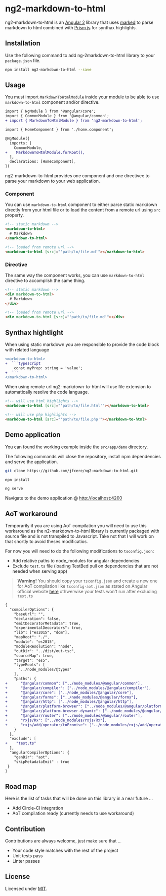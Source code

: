 # ng2-markdown-to-html

ng2-markdown-to-html is an [Angular 2](https://angular.io/) library that uses [marked](https://github.com/chjj/marked) to parse markdown to html combined with [Prism.js](http://prismjs.com/) for synthax highlights.

## Installation

Use the following command to add ng-2markdown-to-html library to your `package.json` file.

```bash
npm install ng2-markdown-to-html --save
```

## Usage

You must import `MarkdownToHtmlModule` inside your module to be able to use `markdown-to-html` component and/or directive.

```diff
import { NgModule } from '@angular/core';
import { CommonModule } from '@angular/common';
+ import { MarkdownToHtmlModule } from 'ng2-markdown-to-html';

import { HomeComponent } from './home.component';

@NgModule({
  imports: [
    CommonModule,
+    MarkdownToHtmlModule.forRoot(),
  ],
  declarations: [HomeComponent],
})
```

ng2-markdown-to-html provides one component and one directivee to parse your markdown to your web application.

### Component

You can use `markdown-to-html` component to either parse static markdown directly from your html file or to load the content from a remote url using `src` property.

```html
<!-- static markdown -->
<markdown-to-html>
  # Markdown
</markdown-to-html>

<!-- loaded from remote url -->
<markdown-to-html [src]="'path/to/file.md'"></markdown-to-html>
```

### Directive

The same way the component works, you can use `markdown-to-html` directive to accomplish the same thing.

```html
<!-- static markdown -->
<div markdown-to-html>
  # Markdown
</div>

<!-- loaded from remote url -->
<div markdown-to-html [src]="'path/to/file.md'"></div>
```

## Synthax hightlight

When using static markdown you are responsible to provide the code block with related language

```diff
<markdown-to-html>
+  ```typescript
    const myProp: string = 'value';
+  ```
</markdown-to-html>
```

When using remote url ng2-markdown-to-html will use file extension to automatically resolve the code language.

```html
<!-- will use html highlights -->
<markdown-to-html [src]="'path/to/file.html'"></markdown-to-html>

<!-- will use php highlights -->
<markdown-to-html [src]="'path/to/file.php'"></markdown-to-html>
```

## Demo application

You can found the working example inside the `src/app/demo` directory.

The following commands will close the repository, install npm dependencies and serve the application.

```bash
git clone https://github.com/jfcere/ng2-markdown-to-html.git

npm install

ng serve
```

Navigate to the demo application @ [http://localhost:4200](http://localhost:4200)

## AoT workaround

Temporarily if you are using AoT compilation you will need to use this workaround as the n2-markdown-to-html library is currently packaged with source file and is not transpiled to Javascript. Take not that I will work on that shortly to avoid theses modificatios.

For now you will need to do the following modifications to `tsconfig.json`:

- Add relative paths to node_modules for angular dependencies
- Exclude `test.ts` file (loading TestBed pull on dependencies that are not needed when serving app)

> **Warning!**
You should copy your `tsconfig.json` and create a new one for AoT compilation like `tsconfig-aot.json` as stated on Angular official website [here](https://angular.io/docs/ts/latest/cookbook/aot-compiler.html#!#compile) othwerwise your tests won't run after excluding `test.ts`

```diff
{
  "compilerOptions": {
    "baseUrl": "",
    "declaration": false,
    "emitDecoratorMetadata": true,
    "experimentalDecorators": true,
    "lib": ["es2015", "dom"],
    "mapRoot": "./",
    "module": "es2015",
    "moduleResolution": "node",
    "outDir": "../dist/out-tsc",
    "sourceMap": true,
    "target": "es5",
    "typeRoots": [
      "../node_modules/@types"
    ],
    "paths": {
+      "@angular/common": ["../node_modules/@angular/common"],
+      "@angular/compiler": ["../node_modules/@angular/compiler"],
+      "@angular/core": ["../node_modules/@angular/core"],
+      "@angular/forms": ["../node_modules/@angular/forms"],
+      "@angular/http": ["../node_modules/@angular/http"],
+      "@angular/platform-browser": ["../node_modules/@angular/platform-browser"],
+      "@angular/platform-browser-dynamic": ["../node_modules/@angular/platform-browser-dynamic"],
+      "@angular/router": ["../node_modules/@angular/router"],
+      "rxjs/Rx": ["../node_modules/rxjs/Rx"],
+      "rxjs/add/operator/toPromise": ["../node_modules/rxjs/add/operator/toPromise"]
    }
  },
  "exclude": [
+    "test.ts"
  ],
  "angularCompilerOptions": {
    "genDir": "aot",
    "skipMetadataEmit" : true
 }
}
```

## Road map

Here is the list of tasks that will be done on this library in a near future ...

- Add Circle-CI integration
- AoT compilation ready (currently needs to use workaround)

## Contribution

Contributions are always welcome, just make sure that ...

- Your code style matches with the rest of the project
- Unit tests pass
- Linter passes

## License

Licensed under [MIT](https://opensource.org/licenses/MIT).